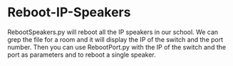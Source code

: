 # Reboot-IP-Speakers
RebootSpeakers.py will reboot all the IP speakers in our school.  We can grep the file for a room and it will display the IP of the switch and the port number.  Then you can use RebootPort.py with the IP of the switch and the port as parameters and to reboot a single speaker.